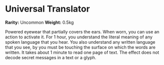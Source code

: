 # Universal Translator

**Rarity:** Uncommon
**Weight:** 0.5kg

Powered eyewear that partially covers the ears. When worn, you can use an action to activate it. For 1 hour, you understand the literal meaning of any spoken language that you hear. You also understand any written language that you see, by you must be touching the surface on which the words are written. It takes about 1 minute to read one page of text. The effect does not decode secret messages in a text or a glyph.